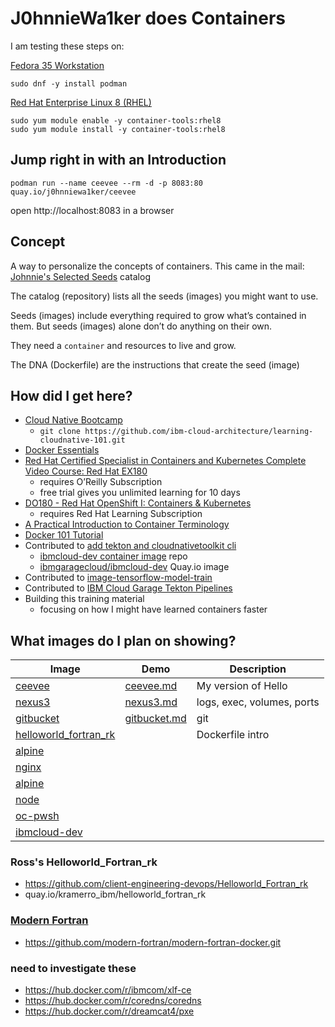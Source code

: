 # J0hnnieWa1ker does Containers
I am testing these steps on:

[Fedora 35 Workstation](https://getfedora.org/en/workstation/)
```
sudo dnf -y install podman
```

[Red Hat Enterprise Linux 8 (RHEL)](https://developers.redhat.com/rhel8)
```
sudo yum module enable -y container-tools:rhel8
sudo yum module install -y container-tools:rhel8
```
## Jump right in with an Introduction
```
podman run --name ceevee --rm -d -p 8083:80 quay.io/j0hnniewa1ker/ceevee
```
open http://localhost:8083 in a browser
## Concept

A way to personalize the concepts of containers. This came in the mail: [Johnnie's Selected Seeds](https://www.johnnyseeds.com/on/demandware.static/-/Library-Sites-JSSSharedLibrary/default/dw293a81b5/assets/information/2022-digital-master-catalog.pdf) catalog

The catalog (repository) lists all the seeds (images) you might want to use.

Seeds (images) include everything required to grow what’s contained in them. But seeds (images) alone don’t do anything on their own.

They need a `container` and resources to live and grow.

The DNA (Dockerfile) are the instructions that create the seed (image)

## How did I get here?
- [Cloud Native Bootcamp](https://cloudnative101.dev)
  - `git clone https://github.com/ibm-cloud-architecture/learning-cloudnative-101.git`
- [Docker Essentials](https://cognitiveclass.ai/courses/docker-essentials/)
- [Red Hat Certified Specialist in Containers and Kubernetes Complete Video Course: Red Hat EX180](https://www.oreilly.com/videos/red-hat-certified/9780137442058/)
  - requires O’Reilly Subscription
  - free trial gives you unlimited learning for 10 days
- [DO180 - Red Hat OpenShift I: Containers & Kubernetes](https://rol.redhat.com/rol/app/)
  - requires Red Hat Learning Subscription
- [A Practical Introduction to Container Terminology](https://developers.redhat.com/blog/2018/02/22/container-terminology-practical-introduction)
- [Docker 101 Tutorial](https://www.docker.com/101-tutorial)
- Contributed to [add tekton and cloudnativetoolkit cli](https://github.com/cloud-native-toolkit/image-ibmcloud-dev/issues/9)
  - [ibmcloud-dev container image](https://github.com/cloud-native-toolkit/image-ibmcloud-dev) repo
  - [ibmgaragecloud/ibmcloud-dev](https://quay.io/repository/ibmgaragecloud/ibmcloud-dev) Quay.io image
- Contributed to [image-tensorflow-model-train](https://github.com/client-engineering-devops/image-tensorflow-model-train)
- Contributed to [IBM Cloud Garage Tekton Pipelines](https://github.com/client-engineering-devops/ibm-garage-tekton-tasks/tree/model-pipeline)
- Building this training material
  - focusing on how I might have learned containers faster 

## What images do I plan on showing?
Image | Demo | Description
----- | ----- | ----- 
[ceevee](https://quay.io/repository/j0hnniewa1ker/ceevee) | [ceevee.md](ceevee.md) | My version of Hello
[nexus3](https://hub.docker.com/r/sonatype/nexus3) | [nexus3.md](nexus3.md) | logs, exec, volumes, ports
[gitbucket](https://hub.docker.com/r/gitbucket/gitbucket) | [gitbucket.md](gitbucket.md) | git
[helloworld_fortran_rk](https://quay.io/kramerro_ibm/helloworld_fortran_rk) | | Dockerfile intro
[alpine](https://hub.docker.com/_/alpine) |
[nginx](https://hub.docker.com/_/nginx) |
[alpine](https://hub.docker.com/_/alpine) |
[node](https://hub.docker.com/_/node) |
[oc-pwsh](https://quay.io/repository/j0hnniewa1ker/oc-pwsh) |
[ibmcloud-dev](https://quay.io/repository/ibmgaragecloud/ibmcloud-dev) |

### Ross's Helloworld_Fortran_rk
- https://github.com/client-engineering-devops/Helloworld_Fortran_rk
- quay.io/kramerro_ibm/helloworld_fortran_rk

### [Modern Fortran](https://learning.oreilly.com/library/view/modern-fortran/9781617295287/)
- https://github.com/modern-fortran/modern-fortran-docker.git


### need to investigate these
- https://hub.docker.com/r/ibmcom/xlf-ce
- https://hub.docker.com/r/coredns/coredns
- https://hub.docker.com/r/dreamcat4/pxe

